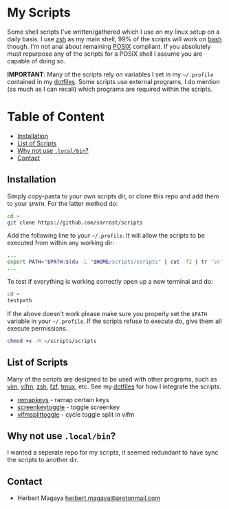 # My Scripts

Some shell scripts I've written/gathered which I use on my linux setup on a daily basis. I use [zsh](https://wiki.archlinux.org/index.php/Zsh) as my main shell, 99% of the scripts will work on [bash](https://wiki.archlinux.org/index.php/Bash) though. I'm not anal about remaining [POSIX](https://en.wikipedia.org/wiki/POSIX) compliant. If you absolutely must repurpose any of the scripts for a POSIX shell I assume you are capable of doing so.

**IMPORTANT**: Many of the scripts rely on variables I set in my `~/.profile` contained in my [dotfiles](https://github.com/sarrost/dotfiles). Some scripts use external programs, I do mention (as much as I can recall) which programs are required within the scripts.

# Table of Content

* [Installation](#installation)
* [List of Scripts](#list-of-scripts)
* [Why not use `.local/bin`?](#why-not-use-localbin)
* [Contact](#contact)

## Installation

Simply copy-pasta to your own scripts dir, or clone this repo and add them to your `$PATH`. For the latter method do:
```bash
cd ~
git clone https://github.com/sarrost/scripts
```

Add the following line to your `~/.profile`. It will allow the scripts to be executed from within any working dir:
```bash
...
export PATH="$PATH:$(du -L "$HOME/scripts/scripts" | cut -f2 | tr '\n' ':' | sed 's/:*$//')"
...
```

To test if everything is working correctly open up a new terminal and do:
```bash
cd ~
testpath
```

If the above doesn't work please make sure you properly set the `$PATH` variable in your `~/.profile`. If the scripts refuse to execute do, give them all execute permissions.
```bash
chmod +x -R ~/scripts/scripts
```

## List of Scripts

Many of the scripts are designed to be used with other programs, such as [vim](https://wiki.archlinux.org/index.php/Vim), [vifm](https://wiki.archlinux.org/index.php/Vifm), [zsh](https://wiki.archlinux.org/index.php/Zsh), [fzf](https://wiki.archlinux.org/index.php/Fzf), [tmux](https://wiki.archlinux.org/index.php/Tmux), etc. See my [dotfiles](https://github.com/sarrost/dotfiles) for how I integrate the scripts.

- [remapkeys](https://github.com/sarrost/scripts/blob/master/scripts/remapkeys) - ramap certain keys
- [screenkeytoggle](https://github.com/sarrost/scripts/blob/master/scripts/screenkeytoggle) - toggle screenkey
- [vifmsplittoggle](https://github.com/sarrost/scripts/blob/master/scripts/vifmsplittoggle) - cycle toggle split in vifm 

## Why not use `.local/bin`?

I wanted a seperate repo for my scripts, it seemed redundant to have sync the scripts to another dir.

## Contact

* Herbert Magaya <herbert.magaya@protonmail.com>
